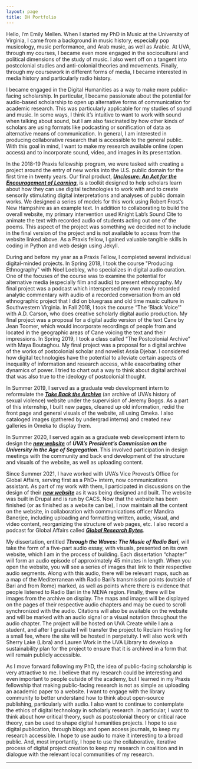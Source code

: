 ```yaml
---
layout: page
title: DH Portfolio
---
```


Hello, I’m Emily Mellen. When I started my PhD in Music at the University of Virginia, I came from a background in music history, especially pop musicology, music performance, and Arab music, as well as Arabic. At UVA, through my courses, I became even more engaged in the sociocultural and political dimensions of the study of music. I also went off on a tangent into postcolonial studies and anti-colonial theories and movements. Finally, through my coursework in different forms of media, I became interested in media history and particularly radio history.

I became engaged in the Digital Humanities as a way to make more public-facing scholarship. In particular, I became passionate about the potential for audio-based scholarship to open up alternative forms of communication for academic research. This was particularly applicable for my studies of sound and music. In some ways, I think it’s intuitive to want to work with sound when talking about sound, but I am also fascinated by how other kinds of scholars are using formats like podcasting or sonification of data as alternative means of communication. In general, I am interested in producing collaborative research that is accessible to the general public. With this goal in mind, I want to make my research available online (open access) and to incorporate sound, video, and images in its presentation.

In the 2018-19 Praxis fellowship program, we were tasked with creating a project around the entry of new works into the U.S. public domain for the first time in twenty years. Our final product, ***[Unclosure: An Act for the Encouragement of Learning](https://unclosure.scholarslab.org/)***, is a toolkit designed to help scholars learn about how they can use digital technologies to work with and to create sensorily stimulating digital interpretations and analyses of public domain works. We designed a series of models for this work using Robert Frost’s New Hampshire as an example text. In addition to collaborating to build the overall website, my primary intervention used Knight Lab’s Sound Cite to animate the text with recorded audio of students acting out one of the poems. This aspect of the project was something we decided not to include in the final version of the project and is not available to access from the website linked above. As a Praxis fellow, I gained valuable tangible skills in coding in Python and web design using Jekyll.

During and before my year as a Praxis Fellow, I completed several individual digital-minded projects. In Spring 2018, I took the course "Producing Ethnography" with Noel Loebley, who specializes in digital audio curation. One of the focuses of the course was to examine the potential for alternative media (especially film and audio) to present ethnography. My final project was a podcast which interspersed my own newly recorded analytic commentary with audio of a recorded conversation from an old ethnographic project that I did on bluegrass and old time music culture in Southwestern Virginia. In Fall 2018, I took the course “The ‘Black Voice’" with A.D. Carson, who does creative scholarly digital audio production. My final project was a proposal for a digital audio version of the text Cane by Jean Toomer, which would incorporate recordings of people from and located in the geographic areas of Cane voicing the text and their impressions. In Spring 2019, I took a class called “The Postcolonial Archive” with Maya Boutaghou. My final project was a proposal for a digital archive of the works of postcolonial scholar and novelist Assia Djebar. I considered how digital technologies have the potential to alleviate certain aspects of inequality of information and research access, while exacerbating other dynamics of power. I tried to chart out a way to think about digital archival that was also true to the ideology of postcolonial thought. 

In Summer 2019, I served as a graduate web development intern to reformulate the ***[Take Back the Archive](https://takeback.scholarslab.org/)*** (an archive of UVA’s history of sexual violence) website under the supervision of Jeremy Boggs. As a part of this internship, I built new pages, cleaned up old information, redid the front page and general visuals of the website, all using Omeka. I also cataloged images (gathered by undergrad interns) and created new galleries in Omeka to display them.

In Summer 2020, I served again as a graduate web development intern to design the ***[new website](https://segregation.virginia.edu)*** of ***UVA’s President’s Commission on the University in the Age of Segregation***. This involved participation in design meetings with the community and back end development of the structure and visuals of the website, as well as uploading content.

Since Summer 2021, I have worked with UVA’s Vice Provost’s Office for Global Affairs, serving first as a PhD+ intern, now communications assistant. As part of my work with them, I participated in discussions on the design of their ***[new website](https://global.virginia.edu/)*** as it was being designed and built. The website was built in Drupal and is run by CACS. Now that the website has been finished (or as finished as a website can be), I now maintain all the content on the website, in collaboration with communications officer Mandira Banerjee, including uploading and formatting written, audio, visual, and video content, reorganizing the structure of web pages, etc. I also record a podcast for Global Affairs called ***[Global Research Bytes](https://soundcloud.com/user-417140765)***. 

My dissertation, entitled ***Through the Waves: The Music of Radio Bari***, will take the form of a five-part audio essay, with visuals, presented on its own website, which I am in the process of building. Each dissertation “chapter” will form an audio episode of approximately 45 minutes in length. When you open the website, you will see a series of images that link to their respective audio segments. Along with this audio, there will be relevant maps, such as a map of the Mediterranean with Radio Bari’s transmission points (outside of Bari and from Rome) marked, as well as points where there is evidence that people listened to Radio Bari in the MENA region. Finally, there will be images from the archive on display. The maps and images will be displayed on the pages of their respective audio chapters and may be cued to scroll synchronized with the audio. Citations will also be available on the website and will be marked with an audio signal or a visual notation throughout the audio chapter. The project will be hosted on UVA Create while I am a student, and after I graduate I will transfer the project to Reclaim Hosting for a small fee, where the site will be hosted in perpetuity. I will also work with Sherry Lake (Libra) and Lauren Work in the UVA Library to develop a sustainability plan for the project to ensure that it is archived in a form that will remain publicly accessible. 

As I move forward following my PhD, the idea of public-facing scholarship is very attractive to me. I believe that my research could be interesting and even important to people outside of the academy, but I learned in my Praxis fellowship that making public-facing research is not as simple as uploading an academic paper to a website. I want to engage with the library community to better understand how to think about open-source publishing, particularly with audio. I also want to continue to contemplate the ethics of digital technology in scholarly research. In particular, I want to think about how critical theory, such as postcolonial theory or critical race theory, can be used to shape digital humanities projects. I hope to use digital publication, through blogs and open access journals, to keep my research accessible. I hope to use audio to make it interesting to a broad public. And, most importantly, I hope to use the collaborative, iterative process of digital project creation to keep my research in coalition and in dialogue with the relevant local communities of my research.

---
